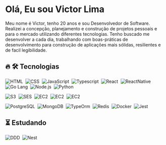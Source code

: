 <h1 align="left">Olá, Eu sou Victor Lima </h1>

Meu nome é Victor, tenho 20 anos e sou Desenvolvedor de Software. Realizei a concepção, planejamento e construção de projetos pessoais e para o mercado utilizando diferentes tecnologias. Tenho buscado me desenvolver a cada dia, trabalhando com boas-práticas de desenvolvimento para construção de aplicações mais sólidas, resilientes e de facil legibilidade.

## 🔥 🛠 Tecnologias
![HTML](https://img.shields.io/badge/-HTML-05122A?style=flat&logo=HTML5)&nbsp;
![CSS](https://img.shields.io/badge/-CSS-05122A?style=flat&logo=CSS3&logoColor=1572B6)&nbsp;
![JavaScript](https://img.shields.io/badge/-JavaScript-05122A?style=flat&logo=javascript)&nbsp;
![Typescript](https://img.shields.io/badge/-Typescript-05122A?style=flat&logo=typescript)&nbsp;
![React](https://img.shields.io/badge/-React-05122A?style=flat&logo=react)&nbsp;
![ReactNative](https://img.shields.io/badge/-ReactNative-05122A?style=flat&logo=react)&nbsp;
![Go Lang](https://img.shields.io/badge/-Go-05122A?style=flat&logo=go)&nbsp;
![Node.js](https://img.shields.io/badge/-Node.js-05122A?style=flat&logo=node.js)&nbsp;
![Python](https://img.shields.io/badge/-Python-05122A?style=flat&logo=python)&nbsp;

![S3](https://img.shields.io/badge/-AmazonS3-05122A?style=flat&logo=amazons3)&nbsp;
![SES](https://img.shields.io/badge/-AmazonSES-05122A?style=flat&logo=amazonsimpleemailservice)&nbsp;
![EC2](https://img.shields.io/badge/-AmazonLambda-05122A?style=flat&logo=awslambda)&nbsp;
![EC2](https://img.shields.io/badge/-AmazonECS-05122A?style=flat&logo=amazonecs)&nbsp;
![EC2](https://img.shields.io/badge/-AmazonSQS-05122A?style=flat&logo=amazonsqs)&nbsp;

![PostgreSQL](https://img.shields.io/badge/-PostgreSQL-05122A?style=flat&logo=postgresql)&nbsp;
![MongoDB](https://img.shields.io/badge/-MongoDB-05122A?style=flat&logo=mongoDB)&nbsp;
![TypeOrm](https://img.shields.io/badge/-TypeORM-05122A?style=flat&logo=typeorm)&nbsp;
![Redis](https://img.shields.io/badge/-Redis-05122A?style=flat&logo=redis)&nbsp;
![Docker](https://img.shields.io/badge/-Docker-05122A?style=flat&logo=docker)&nbsp;
![Jest](https://img.shields.io/badge/-Jest-05122A?style=flat&logo=jest)&nbsp;


## ⏳ Estudando
![DDD](https://img.shields.io/badge/-DDD-05122A?style=flat&logo=DDD)&nbsp;
![Nest](https://img.shields.io/badge/-NestJs-05122A?style=flat&logo=nestjs)&nbsp;

<br><br>

<!--
<p align="left" style="background:yellow">
<a href="https://linkedin.com/in/maykbrito" target="_blank">
  <img align="center" src="https://img.shields.io/badge/-maykbrito-05122A?style=flat&logo=linkedin" alt="linkedin"/>
</a>
<a href="https://instagram.com/maykbrito" target="_blank">
 <img align="center" src="https://img.shields.io/badge/-maykbrito-05122A?style=flat&logo=instagram" alt="instagram"/>
</a>
</p>
-->

<!--
**maykbrito/maykbrito** is a ✨ _special_ ✨ repository because its `README.md` (this file) appears on your GitHub profile.
Here are some ideas to get you started:
- 🔭 I’m currently working on ...
- 🌱 I’m currently learning ...
- 👯 I’m looking to collaborate on ...
- 🤔 I’m looking for help with ...
- 💬 Ask me about ...
- 📫 How to reach me: ...
- 😄 Pronouns: ...
- ⚡ Fun fact: ...
-->
